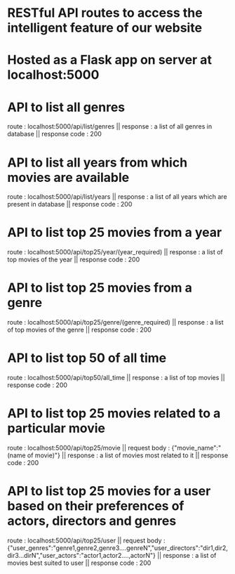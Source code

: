 # RESTful API routes to access the intelligent feature of our website
# Hosted as a Flask app on server at localhost:5000

# API to list all genres

route : localhost:5000/api/list/genres || response : a list of all genres in database || response code : 200

# API to list all years from which movies are available

route : localhost:5000/api/list/years || response : a list of all years which are present in database || response code : 200

# API to list top 25 movies from a year

route : localhost:5000/api/top25/year/(year_required) || response : a list of top movies of the year || response code : 200

# API to list top 25 movies from a genre

route : localhost:5000/api/top25/genre/(genre_required) || response : a list of top movies of the genre || response code : 200

# API to list top 50 of all time

route : localhost:5000/api/top50/all_time || response : a list of top movies || response code : 200

# API to list top 25 movies related to a particular movie

route : localhost:5000/api/top25/movie || request body : {"movie_name":"(name of movie)"} || response : a list of movies most related to it || response code : 200

# API to list top 25 movies for a user based on their preferences of actors, directors and genres

route : localhost:5000/api/top25/user || request body : {"user_genres":"genre1,genre2,genre3....genreN","user_directors":"dir1,dir2,dir3...dirN","user_actors":"actor1,actor2....,actorN"} || response : a list of movies best suited to user || response code : 200